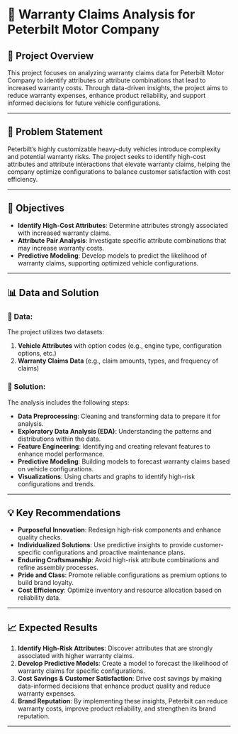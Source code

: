 # 🚗 Warranty Claims Analysis for Peterbilt Motor Company

## 📝 Project Overview

This project focuses on analyzing warranty claims data for Peterbilt Motor Company to identify attributes or attribute combinations that lead to increased warranty costs. Through data-driven insights, the project aims to reduce warranty expenses, enhance product reliability, and support informed decisions for future vehicle configurations.

---

## 🧩 Problem Statement

Peterbilt’s highly customizable heavy-duty vehicles introduce complexity and potential warranty risks. The project seeks to identify high-cost attributes and attribute interactions that elevate warranty claims, helping the company optimize configurations to balance customer satisfaction with cost efficiency.

---

## 🎯 Objectives

- **Identify High-Cost Attributes**: Determine attributes strongly associated with increased warranty claims.
- **Attribute Pair Analysis**: Investigate specific attribute combinations that may increase warranty costs.
- **Predictive Modeling**: Develop models to predict the likelihood of warranty claims, supporting optimized vehicle configurations.

---

## 📊 Data and Solution

### 📂 Data:
The project utilizes two datasets:
1. **Vehicle Attributes** with option codes (e.g., engine type, configuration options, etc.)
2. **Warranty Claims Data** (e.g., claim amounts, types, and frequency of claims)

### 🔧 Solution:
The analysis includes the following steps:
- **Data Preprocessing**: Cleaning and transforming data to prepare it for analysis.
- **Exploratory Data Analysis (EDA)**: Understanding the patterns and distributions within the data.
- **Feature Engineering**: Identifying and creating relevant features to enhance model performance.
- **Predictive Modeling**: Building models to forecast warranty claims based on vehicle configurations.
- **Visualizations**: Using charts and graphs to identify high-risk configurations and trends.

---

## 💡 Key Recommendations

- **Purposeful Innovation**: Redesign high-risk components and enhance quality checks.
- **Individualized Solutions**: Use predictive insights to provide customer-specific configurations and proactive maintenance plans.
- **Enduring Craftsmanship**: Avoid high-risk attribute combinations and refine assembly processes.
- **Pride and Class**: Promote reliable configurations as premium options to build brand loyalty.
- **Cost Efficiency**: Optimize inventory and resource allocation based on reliability data.

---

## 📈 Expected Results

1. **Identify High-Risk Attributes**: Discover attributes that are strongly associated with higher warranty claims.
2. **Develop Predictive Models**: Create a model to forecast the likelihood of warranty claims for specific configurations.
3. **Cost Savings & Customer Satisfaction**: Drive cost savings by making data-informed decisions that enhance product quality and reduce warranty expenses.
4. **Brand Reputation**: By implementing these insights, Peterbilt can reduce warranty costs, improve product reliability, and strengthen its brand reputation.

---


